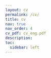 ```yaml
---
layout: cv
permalink: /cv/
title: cv
nav: true
nav_order: 4
cv_pdf: cv_eng.pdf
description:
toc:
  sidebar: left
---
```

